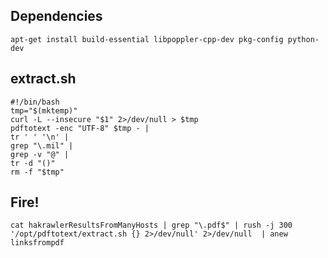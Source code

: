 ## Dependencies

```
apt-get install build-essential libpoppler-cpp-dev pkg-config python-dev
```

## extract.sh

```
#!/bin/bash
tmp="$(mktemp)"
curl -L --insecure "$1" 2>/dev/null > $tmp
pdftotext -enc "UTF-8" $tmp - |
tr ' ' '\n' |
grep "\.mil" |
grep -v "@" |
tr -d "()"
rm -f "$tmp"
```

## Fire!

```
cat hakrawlerResultsFromManyHosts | grep "\.pdf$" | rush -j 300 '/opt/pdftotext/extract.sh {} 2>/dev/null' 2>/dev/null  | anew linksfrompdf
```
